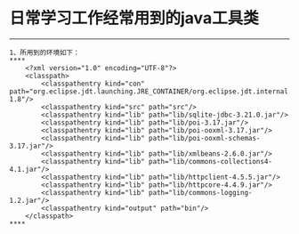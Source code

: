 # 日常学习工作经常用到的java工具类
----
    1、所用到的环境如下：
    ****
        <?xml version="1.0" encoding="UTF-8"?>
        <classpath>
            <classpathentry kind="con" path="org.eclipse.jdt.launching.JRE_CONTAINER/org.eclipse.jdt.internal.debug.ui.launcher.StandardVMType/JavaSE-1.8"/>
            <classpathentry kind="src" path="src"/>
            <classpathentry kind="lib" path="lib/sqlite-jdbc-3.21.0.jar"/>
            <classpathentry kind="lib" path="lib/poi-3.17.jar"/>
            <classpathentry kind="lib" path="lib/poi-ooxml-3.17.jar"/>
            <classpathentry kind="lib" path="lib/poi-ooxml-schemas-3.17.jar"/>
            <classpathentry kind="lib" path="lib/xmlbeans-2.6.0.jar"/>
            <classpathentry kind="lib" path="lib/commons-collections4-4.1.jar"/>
            <classpathentry kind="lib" path="lib/httpclient-4.5.5.jar"/>
            <classpathentry kind="lib" path="lib/httpcore-4.4.9.jar"/>
            <classpathentry kind="lib" path="lib/commons-logging-1.2.jar"/>
            <classpathentry kind="output" path="bin"/>
        </classpath>
    ****